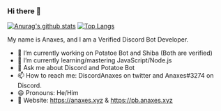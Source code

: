 ### Hi there 👋
[![Anurag's github stats](https://github-readme-stats.vercel.app/api?username=DiscordAnaxes&show_icons=true&theme=radical)](https://github.com/anuraghazra/github-readme-stats)
[![Top Langs](https://github-readme-stats.vercel.app/api/top-langs/?username=DiscordAnaxes&show_icons=true&theme=radical)](https://github.com/anuraghazra/github-readme-stats)

My name is Anaxes, and I am a Verified Discord Bot Developer.


- 🔭 I’m currently working on Potatoe Bot and Shiba (Both are verified)
- 🌱 I’m currently learning/mastering JavaScript/Node.js
- 💬 Ask me about Discord and Potatoe Bot
- 📫 How to reach me: DiscordAnaxes on twitter and Anaxes#3274 on Discord.
- 😄 Pronouns: He/Him
- 🔗 Website: https://anaxes.xyz & https://pb.anaxes.xyz
